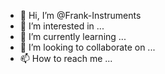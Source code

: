 - 👋 Hi, I’m @Frank-Instruments
- 👀 I’m interested in ...
- 🌱 I’m currently learning ...
- 💞️ I’m looking to collaborate on ...
- 📫 How to reach me ...

<!---
Frank-Instruments/Frank-Instruments is a ✨ special ✨ repository because its `README.md` (this file) appears on your GitHub profile.
You can click the Preview link to take a look at your changes.
--->
